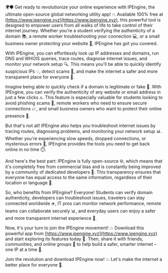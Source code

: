 🌍🛡️ Get ready to revolutionize your online experience with IPEngine, the ultimate open-source global networking utility app! 💥 Available 100% free at [https://www.ipengine.xyz](https://www.ipengine.xyz), this powerful tool is designed to empower users from all walks of life to take control of their internet journey. Whether you're a student verifying the authenticity of a domain 📚, a remote worker troubleshooting your connection 💻, or a small business owner protecting your website 🏢, IPEngine has got you covered.

With IPEngine, you can effortlessly look up IP addresses and domains, run DNS and WHOIS queries, trace routes, diagnose internet issues, and monitor your network setup 🔍. This means you'll be able to quickly identify suspicious IPs 💡, detect scams 🚫, and make the internet a safer and more transparent place for everyone 🌟.

Imagine being able to quickly check if a domain is legitimate or fake 👀. With IPEngine, you can verify the authenticity of any website or email address in just a few clicks 🔝. This feature is especially valuable for students looking to avoid phishing scams 💸, remote workers who need to ensure secure connections 📈, and small business owners who want to protect their online presence 💼.

But that's not all! IPEngine also helps you troubleshoot internet issues by tracing routes, diagnosing problems, and monitoring your network setup 📊. Whether you're experiencing slow speeds, dropped connections, or mysterious errors 🔧, IPEngine provides the tools you need to get back online in no time ⏱️.

And here's the best part: IPEngine is fully open-source 🌐, which means that it's completely free from commercial bias and is constantly being improved by a community of dedicated developers 🤖. This transparency ensures that everyone has equal access to the same information, regardless of their location or language 💬.

So, who benefits from IPEngine? Everyone! Students can verify domain authenticity, developers can troubleshoot issues, travelers can stay connected worldwide ✈️, IT pros can monitor network performance, remote teams can collaborate securely 📊, and everyday users can enjoy a safer and more transparent internet experience 🌈.

Now, it's your turn to join the IPEngine movement! 💥 Download this powerful app from [https://www.ipengine.xyz](https://www.ipengine.xyz) and start exploring its features today 🔁. Then, share it with friends, communities, and online groups 👫 to help build a safer, smarter internet – one IP at a time 🚀.

Join the revolution and download IPEngine now! 💥 Let's make the internet a better place for everyone 🌈.